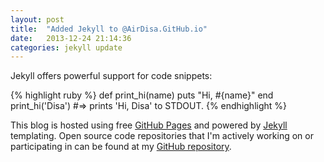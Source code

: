 ```yaml
---
layout: post
title:  "Added Jekyll to @AirDisa.GitHub.io"
date:   2013-12-24 21:14:36
categories: jekyll update
---
```


Jekyll offers powerful support for code snippets:

{% highlight ruby %}
def print_hi(name)
  puts "Hi, #{name}"
end
print_hi('Disa')
#=> prints 'Hi, Disa' to STDOUT.
{% endhighlight %}

This blog is hosted using free [GitHub Pages][gh-pages] and powered by [Jekyll][jekyll] templating. Open source code repositories that I'm actively working on or participating in can be found at my [GitHub repository][airdisa-repos].

[airdisa-repos]: https://github.com/airdisa
[gh-pages]:      http://pages.github.com
[jekyll]:        http://jekyllrb.com
